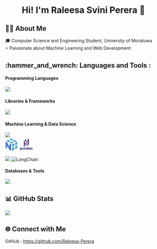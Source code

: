<div id="header" align="center">
  <h1> Hi! I'm Raleesa Svini Perera 👋</h1>
</div>

<div>

<h2>👩‍💻 About Me </h2>
<p>🎓 Computer Science and Engineering Student, University of Moratuwa</br>
⭐ Passionate about Machine Learning and Web Development</p>
</div>

<h2> :hammer_and_wrench: Languages and Tools :</h2>

<div>
 <h4> Programming Languages</h4>
  
<div>
  <img src="https://skillicons.dev/icons?i=python,java,cpp,html,css,javascript&perline=6" />
</div>
  
<h4> Libraries & Frameworks</h4>

<div>
  <img src="https://skillicons.dev/icons?i=react,nextjs,nodejs,fastapi&perline=6" />
</div>

<h4> Machine Learning & Data Science</h4>

<div>
  <img src="https://skillicons.dev/icons?i=numpy,pandas,sklearn,tensorflow,keras,pytorch&perline=6" />
</div>
<img src="https://github.com/devicons/devicon/blob/master/icons/numpy/numpy-original.svg" width="40" title="NumPy">&nbsp;
  <img src="https://github.com/devicons/devicon/blob/master/icons/pandas/pandas-original-wordmark.svg" width="40" title="Pandas">&nbsp;

<p>
  <img src="https://skillicons.dev/icons?i=jupyter&perline=6" />
  <img src="https://avatars.githubusercontent.com/u/126733545?s=200&v=4" width="40" title="LangChain" />
</p>

<h4> Databases & Tools</h4>

<div>
  <img src="https://skillicons.dev/icons?i=mysql,mongodb,git,docker&perline=6" />
</div>



 
</div>




<h2>📊 GitHub Stats</h2>
<p>
  <img src="https://github-readme-stats.vercel.app/api?username=Raleesa-Perera&show_icons=true&theme=tokyonight" width="48%">
</p>


<h2>🌐 Connect with Me </h2>

<p>GitHub : <a href="https://github.com/Raleesa-Perera" target="_blank">https://github.com/Raleesa-Perera</a></p>



